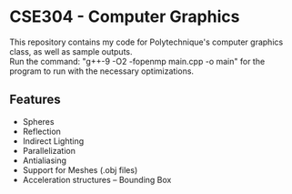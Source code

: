 # CSE304 - Computer Graphics
This repository contains my code for Polytechnique's computer graphics class, as well as sample outputs.\
Run the command: "g++-9 -O2 -fopenmp main.cpp -o main" for the program to run with the necessary optimizations.

<h2> 
Features
</h2>

<ul>
<li> Spheres </li>
<li> Reflection </li>
<li> Indirect Lighting </li>
<li> Parallelization </li>
<li> Antialiasing </li>
<li> Support for Meshes (.obj files)</li>
<li> Acceleration structures – Bounding Box</li>
</ul>

